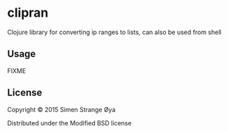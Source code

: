 # clipran

Clojure library for converting ip ranges to lists, can also be used from shell

## Usage

FIXME

## License

Copyright © 2015 Simen Strange Øya

Distributed under the Modified BSD license
